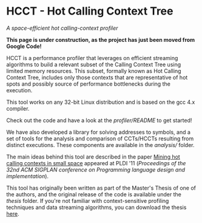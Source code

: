 # HCCT - Hot Calling Context Tree
*A space-efficient hot calling-context profiler*

**This page is under construction, as the project has just been moved from Google Code!**

HCCT is a performance profiler that leverages on efficient streaming algorithms to build a relevant subset of the Calling Context Tree using limited memory resources. This subset, formally known as Hot Calling Context Tree, includes only those contexts that are representative of hot spots and possibly source of performance bottlenecks during the execution.

This tool works on any 32-bit Linux distribution and is based on the gcc 4.x compiler.

Check out the code and have a look at the *profiler/README* to get started!

We have also developed a library for solving addresses to symbols, and a set of tools for the analysis and comparison of CCTs/HCCTs resulting from distinct executions. These components are available in the *analysis/* folder.

The main ideas behind this tool are described in the paper [Mining hot calling contexts in small space](http://dx.doi.org/10.1145/1993316.1993559) appeared at PLDI '11 (*Proceedings of the 32nd ACM SIGPLAN conference on Programming language design and implementation*). <!-- The paper is available [here](http://www.dis.uniroma1.it/~demetres/didattica/ae/upload/papers/pldi149-delia.pdf) for download. -->

This tool has originally been written as part of the Master's Thesis of one of the authors, and the original release of the code is available under the *thesis* folder. If you're not familiar with context-sensitive profiling techniques and data streaming algorithms, you can download the thesis [here](http://www.dis.uniroma1.it/~delia/files/thesis.pdf).
